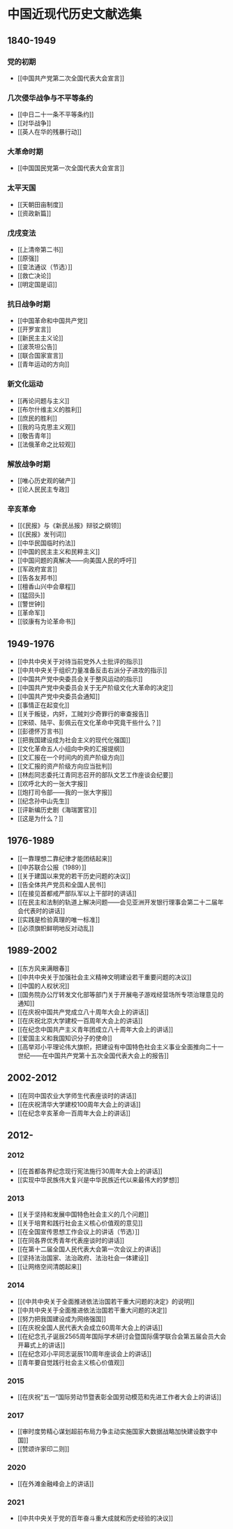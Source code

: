 # 中国近现代历史文献选集

## 1840-1949

### 党的初期

- [[中国共产党第二次全国代表大会宣言]]

### 几次侵华战争与不平等条约

- [[中日二十一条不平等条约]]
- [[对华战争]]
- [[英人在华的残暴行动]]

### 大革命时期

- [[中国国民党第一次全国代表大会宣言]]

### 太平天国

- [[天朝田亩制度]]
- [[资政新篇]]

### 戊戌变法

- [[上清帝第二书]]
- [[原强]]
- [[变法通议（节选）]]
- [[救亡决论]]
- [[明定国是诏]]

### 抗日战争时期

- [[中国革命和中国共产党]]
- [[开罗宣言]]
- [[新民主主义论]]
- [[波茨坦公告]]
- [[联合国家宣言]]
- [[青年运动的方向]]

### 新文化运动

- [[再论问题与主义]]
- [[布尔什维主义的胜利]]
- [[庶民的胜利]]
- [[我的马克思主义观]]
- [[敬告青年]]
- [[法俄革命之比较观]]

### 解放战争时期

- [[唯心历史观的破产]]
- [[论人民民主专政]]

### 辛亥革命

- [[《民报》与《新民丛报》辩驳之纲领]]
- [[《民报》发刊词]]
- [[中华民国临时约法]]
- [[中国的民主主义和民粹主义]]
- [[中国问题的真解决——向美国人民的呼吁]]
- [[军政府宣言]]
- [[告各友邦书]]
- [[檀香山兴中会章程]]
- [[猛回头]]
- [[警世钟]]
- [[革命军]]
- [[驳康有为论革命书]]

## 1949-1976

- [[中共中央关于对待当前党外人士批评的指示]]
- [[中共中央关于组织力量准备反击右派分子进攻的指示]]
- [[中国共产党中央委员会关于整风运动的指示]]
- [[中国共产党中央委员会关于无产阶级文化大革命的决定]]
- [[中国共产党中央委员会通知]]
- [[事情正在起变化]]
- [[关于叛徒，内奸，工贼刘少奇罪行的审查报告]]
- [[宋硕、陆平、彭佩云在文化革命中究竟干些什么？]]
- [[彭德怀万言书]]
- [[把我国建设成为社会主义的现代化强国]]
- [[文化革命五人小组向中央的汇报提纲]]
- [[文汇报在一个时间内的资产阶级方向]]
- [[文汇报的资产阶级方向应当批判]]
- [[林彪同志委托江青同志召开的部队文艺工作座谈会纪要]]
- [[欢呼北大的一张大字报]]
- [[炮打司令部——我的一张大字报]]
- [[纪念孙中山先生]]
- [[评新编历史剧《海瑞罢官》]]
- [[这是为什么？]]

## 1976-1989

- [[一靠理想二靠纪律才能团结起来]]
- [[中苏联合公报（1989）]]
- [[关于建国以来党的若干历史问题的决议]]
- [[告全体共产党员和全国人民书]]
- [[在接见首都戒严部队军以上干部时的讲话]]
- [[在民主和法制的轨道上解决问题——会见亚洲开发银行理事会第二十二届年会代表时的讲话]]
- [[实践是检验真理的唯一标准]]
- [[必须旗帜鲜明地反对动乱]]

## 1989-2002

- [[东方风来满眼春]]
- [[中共中央关于加强社会主义精神文明建设若干重要问题的决议]]
- [[中国的人权状况]]
- [[国务院办公厅转发文化部等部门关于开展电子游戏经营场所专项治理意见的通知]]
- [[在庆祝中国共产党成立八十周年大会上的讲话]]
- [[在庆祝北京大学建校一百周年大会上的讲话]]
- [[在纪念中国共产主义青年团成立八十周年大会上的讲话]]
- [[爱国主义和我国知识分子的使命]]
- [[高举邓小平理论伟大旗帜，把建设有中国特色社会主义事业全面推向二十一世纪——在中国共产党第十五次全国代表大会上的报告]]

## 2002-2012

- [[在同中国农业大学师生代表座谈时的讲话]]
- [[在庆祝清华大学建校100周年大会上的讲话]]
- [[在纪念辛亥革命一百周年大会上的讲话]]

## 2012-

### 2012

- [[在首都各界纪念现行宪法施行30周年大会上的讲话]]
- [[实现中华民族伟大复兴是中华民族近代以来最伟大的梦想]]

### 2013

- [[关于坚持和发展中国特色社会主义的几个问题]]
- [[关于培育和践行社会主义核心价值观的意见]]
- [[在全国宣传思想工作会议上的讲话（节选）]]
- [[在同各界优秀青年代表座谈时的讲话]]
- [[在第十二届全国人民代表大会第一次会议上的讲话]]
- [[坚持法治国家、法治政府、法治社会一体建设]]
- [[让网络空间清朗起来]]

### 2014

- [[《中共中央关于全面推进依法治国若干重大问题的决定》的说明]]
- [[中共中央关于全面推进依法治国若干重大问题的决定]]
- [[努力把我国建设成为网络强国]]
- [[在庆祝全国人民代表大会成立60周年大会上的讲话]]
- [[在纪念孔子诞辰2565周年国际学术研讨会暨国际儒学联合会第五届会员大会开幕式上的讲话]]
- [[在纪念邓小平同志诞辰110周年座谈会上的讲话]]
- [[青年要自觉践行社会主义核心价值观]]

### 2015

- [[在庆祝“五一”国际劳动节暨表彰全国劳动模范和先进工作者大会上的讲话]]

### 2017

- [[审时度势精心谋划超前布局力争主动实施国家大数据战略加快建设数字中国]]
- [[赞颂许家印二则]]

### 2020

- [[在外滩金融峰会上的讲话]]

### 2021

- [[中共中央关于党的百年奋斗重大成就和历史经验的决议]]
